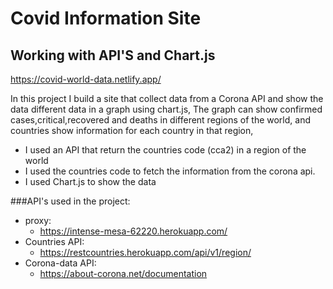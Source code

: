# Covid Information Site

## Working with API'S and Chart.js

https://covid-world-data.netlify.app/

In this project I build a site that collect data from a Corona API and show the data
different data in a graph using chart.js, 
The graph can show confirmed cases,critical,recovered and deaths in different regions of the world, and countries 
show information for each country in that region,


- I used an API that return the countries code (cca2) in a region of the world
- I used the countries code to fetch the information from the corona api.
- I used Chart.js to show the data 

###API's used in the project:
- proxy:
    - https://intense-mesa-62220.herokuapp.com/
- Countries API:
    - https://restcountries.herokuapp.com/api/v1/region/
- Corona-data API:
     - https://about-corona.net/documentation